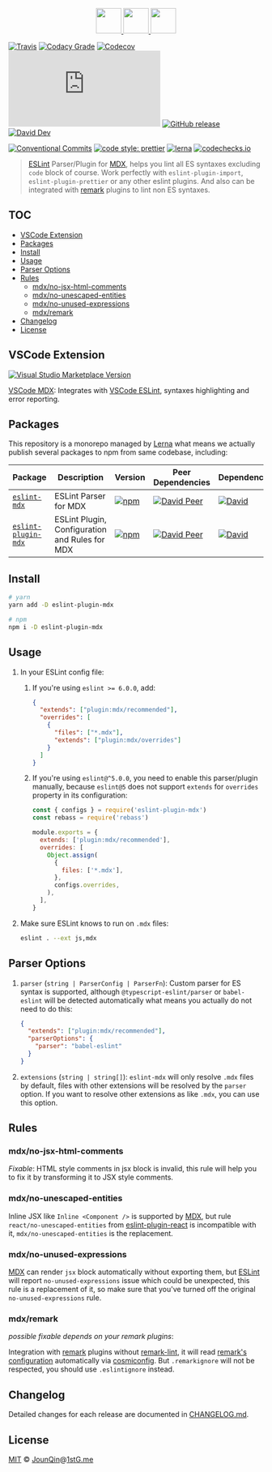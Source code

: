 <p align="center">
  <a href="https://eslint.org">
    <img src="https://eslint.org/assets/img/logo.svg" height="50">
  </a>
  <a href="#readme">
    <img src="https://rx-ts.github.io/assets/heart.svg" height="50">
  </a>
  <a href="https://github.com/mdx-js/mdx">
    <img src="https://mdx-logo.now.sh"  height="50">
  </a>
</p>

[![Travis](https://img.shields.io/travis/com/rx-ts/eslint-mdx.svg)](https://travis-ci.com/rx-ts/eslint-mdx)
[![Codacy Grade](https://img.shields.io/codacy/grade/4ea8225261c04837995a858676caae4b)](https://www.codacy.com/app/JounQin/eslint-mdx)
[![Codecov](https://img.shields.io/codecov/c/gh/rx-ts/eslint-mdx)](https://codecov.io/gh/rx-ts/eslint-mdx)
[![type-coverage](https://img.shields.io/badge/dynamic/json.svg?label=type-coverage&prefix=%E2%89%A5&suffix=%&query=$.typeCoverage.atLeast&uri=https%3A%2F%2Fraw.githubusercontent.com%2Frx-ts%2Feslint-mdx%2Fmaster%2Fpackage.json)](https://github.com/plantain-00/type-coverage)
[![GitHub release](https://img.shields.io/github/release/rx-ts/eslint-mdx)](https://github.com/rx-ts/eslint-mdx/releases)
[![David Dev](https://img.shields.io/david/dev/rx-ts/eslint-mdx.svg)](https://david-dm.org/rx-ts/eslint-mdx?type=dev)

[![Conventional Commits](https://img.shields.io/badge/conventional%20commits-1.0.0-yellow.svg)](https://conventionalcommits.org)
[![code style: prettier](https://img.shields.io/badge/code_style-prettier-ff69b4.svg)](https://github.com/prettier/prettier)
[![lerna](https://img.shields.io/badge/maintained%20with-lerna-cc00ff.svg)](https://lerna.js.org)
[![codechecks.io](https://raw.githubusercontent.com/codechecks/docs/master/images/badges/badge-default.svg?sanitize=true)](https://codechecks.io)

> [ESLint] Parser/Plugin for [MDX], helps you lint all ES syntaxes excluding `code` block of course.
> Work perfectly with `eslint-plugin-import`, `eslint-plugin-prettier` or any other eslint plugins.
> And also can be integrated with [remark] plugins to lint non ES syntaxes.

## TOC <!-- omit in toc -->

- [VSCode Extension](#vscode-extension)
- [Packages](#packages)
- [Install](#install)
- [Usage](#usage)
- [Parser Options](#parser-options)
- [Rules](#rules)
  - [mdx/no-jsx-html-comments](#mdxno-jsx-html-comments)
  - [mdx/no-unescaped-entities](#mdxno-unescaped-entities)
  - [mdx/no-unused-expressions](#mdxno-unused-expressions)
  - [mdx/remark](#mdxremark)
- [Changelog](#changelog)
- [License](#license)

## VSCode Extension

[![Visual Studio Marketplace Version](https://img.shields.io/visual-studio-marketplace/v/JounQin.vscode-mdx)](https://marketplace.visualstudio.com/items?itemName=JounQin.vscode-mdx)

[VSCode MDX]\: Integrates with [VSCode ESLint], syntaxes highlighting and error reporting.

## Packages

This repository is a monorepo managed by [Lerna] what means we actually publish several packages to npm from same codebase, including:

| Package                                            | Description                                    | Version                                                                                                       | Peer Dependencies                                                                                                                                                                        | Dependencies                                                                                                                                                         |
| -------------------------------------------------- | ---------------------------------------------- | ------------------------------------------------------------------------------------------------------------- | ---------------------------------------------------------------------------------------------------------------------------------------------------------------------------------------- | -------------------------------------------------------------------------------------------------------------------------------------------------------------------- |
| [`eslint-mdx`](/packages/eslint-mdx)               | ESLint Parser for MDX                          | [![npm](https://img.shields.io/npm/v/eslint-mdx.svg)](https://www.npmjs.com/package/eslint-mdx)               | [![David Peer](https://img.shields.io/david/peer/rx-ts/eslint-mdx.svg?path=packages/eslint-mdx)](https://david-dm.org/rx-ts/eslint-mdx?path=packages/eslint-mdx&type=peer)               | [![David](https://img.shields.io/david/rx-ts/eslint-mdx.svg?path=packages/eslint-mdx)](https://david-dm.org/rx-ts/eslint-mdx?path=packages/eslint-mdx)               |
| [`eslint-plugin-mdx`](/packages/eslint-plugin-mdx) | ESLint Plugin, Configuration and Rules for MDX | [![npm](https://img.shields.io/npm/v/eslint-plugin-mdx.svg)](https://www.npmjs.com/package/eslint-plugin-mdx) | [![David Peer](https://img.shields.io/david/peer/rx-ts/eslint-mdx.svg?path=packages/eslint-plugin-mdx)](https://david-dm.org/rx-ts/eslint-mdx?path=packages/eslint-plugin-mdx&type=peer) | [![David](https://img.shields.io/david/rx-ts/eslint-mdx.svg?path=packages/eslint-plugin-mdx)](https://david-dm.org/rx-ts/eslint-mdx?path=packages/eslint-plugin-mdx) |

## Install

```sh
# yarn
yarn add -D eslint-plugin-mdx

# npm
npm i -D eslint-plugin-mdx
```

## Usage

1. In your ESLint config file:

   1. If you're using `eslint >= 6.0.0`, add:

      ```json
      {
        "extends": ["plugin:mdx/recommended"],
        "overrides": [
          {
            "files": ["*.mdx"],
            "extends": ["plugin:mdx/overrides"]
          }
        ]
      }
      ```

   2. If you're using `eslint@^5.0.0`, you need to enable this parser/plugin manually, because `eslint@5` does not support `extends` for `overrides` property in its configuration:

      ```js
      const { configs } = require('eslint-plugin-mdx')
      const rebass = require('rebass')

      module.exports = {
        extends: ['plugin:mdx/recommended'],
        overrides: [
          Object.assign(
            {
              files: ['*.mdx'],
            },
            configs.overrides,
          ),
        ],
      }
      ```

2. Make sure ESLint knows to run on `.mdx` files:

   ```sh
   eslint . --ext js,mdx
   ```

## Parser Options

1. `parser` (`string | ParserConfig | ParserFn`): Custom parser for ES syntax is supported, although `@typescript-eslint/parser` or `babel-eslint` will be detected automatically what means you actually do not need to do this:

   ```json
   {
     "extends": ["plugin:mdx/recommended"],
     "parserOptions": {
       "parser": "babel-eslint"
     }
   }
   ```

2. `extensions` (`string | string[]`): `eslint-mdx` will only resolve `.mdx` files by default, files with other extensions will be resolved by the `parser` option. If you want to resolve other extensions as like `.mdx`, you can use this option.

## Rules

### mdx/no-jsx-html-comments

_Fixable_: HTML style comments in jsx block is invalid, this rule will help you to fix it by transforming it to JSX style comments.

### mdx/no-unescaped-entities

Inline JSX like `Inline <Component />` is supported by [MDX], but rule `react/no-unescaped-entities` from [eslint-plugin-react] is incompatible with it, `mdx/no-unescaped-entities` is the replacement.

### mdx/no-unused-expressions

[MDX] can render `jsx` block automatically without exporting them, but [ESLint] will report `no-unused-expressions` issue which could be unexpected, this rule is a replacement of it, so make sure that you've turned off the original `no-unused-expressions` rule.

### mdx/remark

_possible fixable depends on your remark plugins_:

Integration with [remark] plugins without [remark-lint], it will read [remark's configuration](https://github.com/remarkjs/remark/tree/master/packages/remark-cli#remark-cli) automatically via [cosmiconfig]. But `.remarkignore` will not be respected, you should use `.eslintignore` instead.

## Changelog

Detailed changes for each release are documented in [CHANGELOG.md](./CHANGELOG.md).

## License

[MIT] © [JounQin]@[1stG.me]

[1stg.me]: https://www.1stg.me
[cosmiconfig]: https://github.com/davidtheclark/cosmiconfig
[eslint]: https://eslint.org
[eslint-plugin-react]: https://github.com/yannickcr/eslint-plugin-react
[jounqin]: https://GitHub.com/JounQin
[lerna]: https://github.com/lerna/lerna
[mdx]: https://github.com/mdx-js/mdx
[mit]: http://opensource.org/licenses/MIT
[markdownlint]: https://github.com/markdownlint/markdownlint
[remark]: https://github.com/remarkjs/remark
[remark-lint]: https://github.com/remarkjs/remark-lint
[vscode eslint]: https://marketplace.visualstudio.com/items?itemName=dbaeumer.vscode-eslint
[vscode mdx]: https://github.com/rx-ts/vscode-mdx
